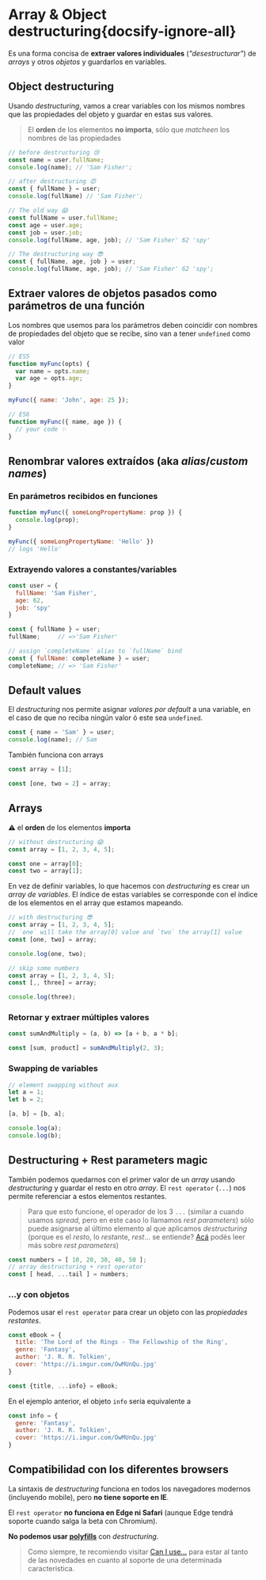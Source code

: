 # Array & Object destructuring{docsify-ignore-all}

Es una forma concisa de **extraer valores individuales** (_"desestructurar"_) de _arrays_ y otros _objetos_ y guardarlos en variables.

## Object destructuring

Usando _destructuring_, vamos a crear variables con los mismos nombres que las propiedades del objeto y guardar en estas sus valores.

> El **orden** de los elementos **no importa**, sólo que _matcheen_ los nombres de las propiedades

```js
// before destructuring 😢
const name = user.fullName;
console.log(name); // 'Sam Fisher';

// after destructuring 😍
const { fullName } = user;
console.log(fullName) // 'Sam Fisher';
```

```js
// The old way 😱
const fullName = user.fullName;
const age = user.age;
const job = user.job;
console.log(fullName, age, job); // 'Sam Fisher' 62 'spy'

// The destructuring way 😎
const { fullName, age, job } = user;
console.log(fullName, age, job); // 'Sam Fisher' 62 'spy';
```

## Extraer valores de objetos pasados como parámetros de una función

Los nombres que usemos para los parámetros deben coincidir con nombres de propiedades del objeto que se recibe, sino van a tener `undefined` como valor

```js
// ES5
function myFunc(opts) {
  var name = opts.name;
  var age = opts.age;
}

myFunc({ name: 'John', age: 25 });
```

```js
// ES6
function myFunc({ name, age }) {
  // your code ✨
}
```

## Renombrar valores extraídos (aka _alias_/_custom names_)

### En parámetros recibidos en funciones

```js
function myFunc({ someLongPropertyName: prop }) {
  console.log(prop);
}

myFunc({ someLongPropertyName: 'Hello' })
// logs 'Hello'
```

### Extrayendo valores a constantes/variables

```js
const user = {
  fullName: 'Sam Fisher',
  age: 62,
  job: 'spy'
}

const { fullName } = user;
fullName;     // =>'Sam Fisher'

// assign `completeName` alias to `fullName` bind
const { fullName: completeName } = user;
completeName; // => 'Sam Fisher'
```

## Default values

El _destructuring_ nos permite asignar _valores por default_ a una variable, en el caso de que no reciba ningún valor ó este sea `undefined`.

```js
const { name = 'Sam' } = user;
console.log(name); // Sam
```

También funciona con arrays

```js
const array = [1];

const [one, two = 2] = array;
```

## Arrays

:warning: el **orden** de los elementos **importa**

```js
// without destructuring 😱
const array = [1, 2, 3, 4, 5];

const one = array[0];
const two = array[1];
```

En vez de definir variables, lo que hacemos con _destructuring_ es crear un _array de variables_. El índice de estas variables se corresponde con el índice de los elementos en el array que estamos mapeando.

```js
// with destructuring 😎
const array = [1, 2, 3, 4, 5];
// `one` will take the array[0] value and `two` the array[1] value
const [one, two] = array;

console.log(one, two);
```

```js
// skip some numbers
const array = [1, 2, 3, 4, 5];
const [,, three] = array;

console.log(three);
```

### Retornar y extraer múltiples valores

```js
const sumAndMultiply = (a, b) => [a + b, a * b];

const [sum, product] = sumAndMultiply(2, 3);
```

### Swapping de variables

```js
// element swapping without aux
let a = 1;
let b = 2;

[a, b] = [b, a];

console.log(a);
console.log(b);
```

## Destructuring + Rest parameters magic

También podemos quedarnos con el primer valor de un _array_ usando _destructuring_ y guardar el resto en otro _array_. El `rest operator` (`...`) nos permite referenciar a estos elementos restantes.

> Para que esto funcione, el operador de los 3 `...` (similar a cuando usamos _spread_, pero en este caso lo llamamos _rest parameters_) sólo puede asignarse al último elemento al que aplicamos _destructuring_ (porque es el *rest*o, lo *rest*ante, *rest*... se entiende? [Acá](https://javascript.info/rest-parameters-spread-operator#rest-parameters) podés leer más sobre _rest parameters_)

```js
const numbers = [ 10, 20, 30, 40, 50 ];
// array destructuring + rest operator
const [ head, ...tail ] = numbers;
```

### ...y con objetos

Podemos usar el `rest operator` para crear un objeto con las _propiedades restantes_.

```js
const eBook = { 
  title: 'The Lord of the Rings - The Fellowship of the Ring', 
  genre: 'Fantasy', 
  author: 'J. R. R. Tolkien', 
  cover: 'https://i.imgur.com/OwMUnQu.jpg'
}

const {title, ...info} = eBook;
```

En el ejemplo anterior, el objeto `info` sería equivalente a

```js
const info = {
  genre: 'Fantasy', 
  author: 'J. R. R. Tolkien', 
  cover: 'https://i.imgur.com/OwMUnQu.jpg'
}
```

## Compatibilidad con los diferentes browsers

La sintaxis de _destructuring_ funciona en todos los navegadores modernos (incluyendo mobile), pero **no tiene soporte en IE**.

El `rest operator` **no funciona en Edge ni Safari** (aunque Edge tendrá soporte cuando salga la beta con Chromium).

**No podemos usar [polyfills](https://developer.mozilla.org/en-US/docs/Glossary/Polyfill)** con _destructuring_.

> Como siempre, te recomiendo visitar [Can I use...](https://caniuse.com/#search=destructuring) para estar al tanto de las novedades en cuanto al soporte de una determinada caracteristica.
